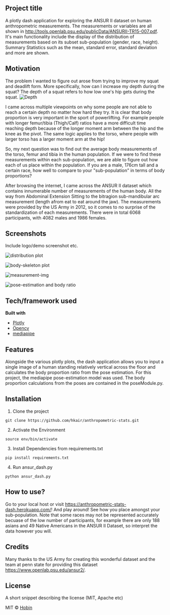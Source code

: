 ## Project title
A plotly dash application for exploring the ANSUR II dataset on human anthropometric measurements. The measurements or variables are all shown in http://tools.openlab.psu.edu/publicData/ANSURII-TR15-007.pdf.
It's main functionality include the display of the distribution of measurements based on its subset sub-population (gender, race, height). Summary Statistics
such as the mean, standard error, standard deviation and more are shown.

## Motivation
The problem I wanted to figure out arose from trying to improve my squat and deadlift form. More specifically, how can I increase my depth during the squat? The depth of 
a squat refers to how low one's hip gets during the squat.
![Depth](https://www.google.com/url?sa=i&url=https%3A%2F%2Fwww.youtube.com%2Fwatch%3Fv%3D7cWgc4q7pxg&psig=AOvVaw3yR0vZ1ktnK981Y91V6zLq&ust=1653162714628000&source=images&cd=vfe&ved=0CAwQjRxqFwoTCPDRkJXt7vcCFQAAAAAdAAAAABAD)

I came across multiple viewpoints on why some people are not able to reach a certain depth no matter how hard they try. It is clear that body proportion is very important
in the sport of powerlifting. For example people with longer femur/tibia (Thigh/Calf) ratios have a more difficult time reaching depth because of the longer moment arm
between the hip and the knee as the pivot. The same logic applies to the torso, where people with larger torso has a larger moment arm at the hip!

So, my next question was to find out the average body measurements of the torso, femur and tibia in the human population. If we were to find these measurements within
each sub-population, we are able to figure out how each of us place within the population. If you are a male, 176cm tall and a certain race, how well to compare to your
"sub-population" in terms of body proportions? 

After browsing the internet, I came across the ANSUR II dataset which contains innumerable number of measurements of the human body. All the way from Abdominal Extension
Sitting to the bitragion sub-mandibular arc measurement (length afrom eat to eat around the jaw). The measurements were provided by the US Army in 2012, so it comes to no surprise
of the standardization of each measurements. There were in total 6068 participants, with 4082 males and 1986 females.

## Screenshots
Include logo/demo screenshot etc.

![distribution plot](https://imgur.com/tqsoNQj)

![body-skeleton plot](https://imgur.com/sICmsV7)

![measurement-img](https://imgur.com/dPvbeYE)

![pose-estimation and body ratio](https://imgur.com/oLg6vE0)

## Tech/framework used

<b>Built with</b>
- [Plotly]([https://plotly.com/dash/](https://plotly.com/dash/))
- [Opencv]([https://opencv.org/](https://opencv.org/))
- [mediapipe]([https://mediapipe.dev/](https://mediapipe.dev/))

## Features
Alongside the various plotly plots, the dash application allows you to input a single image of a human standing relatively vertical across the floor and calculates the body
proportion ratio from the pose estimation. For this project, the mediapipe pose-estimation model was used. The body proportion calculations from the poses are contained
in the poseModule.py. 

## Installation

1. Clone the project
``` 
git clone https://github.com/hkair/anthropometric-stats.git
```

2. Activate the Environment
```
source env/bin/activate
```

3. Install Dependencies from requirements.txt
```
pip install requirements.txt 
```

4. Run ansur_dash.py
``` 
python ansur_dash.py
```

## How to use?
Go to your local host or visit https://anthropometric-stats-dash.herokuapp.com/! And play around! See how you place amongst your sub-population.
Note that some races may not be represented accurately becuase of the low number of participants, for example there are only 188 asians and 49 Native Americans
in the ANSUR II Dataset, so interpret the data however you will. 

## Credits
Many thanks to the US Army for creating this wonderful dataset and the team at penn state for providing this dataset https://www.openlab.psu.edu/ansur2/.

## License
A short snippet describing the license (MIT, Apache etc)

MIT © [Hobin]()
